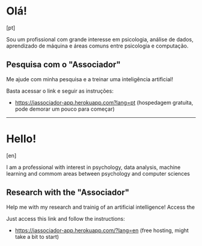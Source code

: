 
# Olá! 
[pt]
 
Sou um profissional com grande interesse em psicologia, análise de dados, aprendizado de máquina e áreas comuns entre psicologia e computação.

## Pesquisa com o "Associador"
Me ajude com minha pesquisa e a treinar uma inteligência artificial! 

Basta acessar o link e seguir as instruções:
- https://iassociador-app.herokuapp.com?lang=pt (hospedagem gratuita, pode demorar um pouco para começar)

___

# Hello!
[en]

I am a professional with interest in psychology, data analysis, machine learning and commom areas between psychology and computer sciences

##  Research with the "Associador"
Help me with my research and trainig of an artificial intelligence!
Access the

Just access this link and follow the instructions:
- https://iassociador-app.herokuapp.com/?lang=en (free hosting, might take a bit to start)

